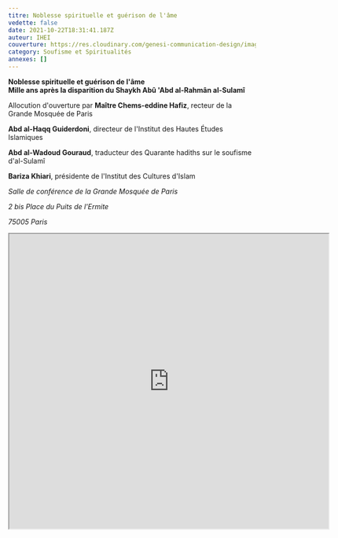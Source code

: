 ```yaml
---
titre: Noblesse spirituelle et guérison de l'âme
vedette: false
date: 2021-10-22T18:31:41.187Z
auteur: IHEI
couverture: https://res.cloudinary.com/genesi-communication-design/image/upload/v1633458785/Sulami_IHEI_Paris_oct._2021_efzc1l.png
category: Soufisme et Spiritualités
annexes: []
---
```

**Noblesse spirituelle et guérison de l'âme**\
**Mille ans après la disparition du Shaykh Abû 'Abd al-Rahmân al-Sulamî**

Allocution d'ouverture par **Maître Chems-eddine Hafiz**, recteur de la Grande Mosquée de Paris

**Abd al-Haqq Guiderdoni**, directeur de l'Institut des Hautes Études Islamiques

**Abd al-Wadoud Gouraud**, traducteur des Quarante hadiths sur le soufisme d'al-Sulamî

**Bariza Khiari**, présidente de l'Institut des Cultures d'Islam



*Salle de conférence de la Grande Mosquée de Paris*

*2 bis Place du Puits de l'Ermite*

*75005 Paris*

<iframe  src="https://widget.weezevent.com/ticket/E767289/?code=57526&locale=fr-FR&width_auto=1&color_primary=00AEEF" width="650" height="600" ></iframe>